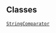 ## Classes

<a href="../object/StringComparator.html#StringComparator"
target="main"><code>StringComparator</code></a>  
